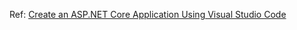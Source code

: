 Ref: [Create an ASP.NET Core Application Using Visual Studio Code](https://www.c-sharpcorner.com/article/create-asp-net-core-application-using-visual-studio-code/)